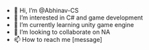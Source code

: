 - 👋 Hi, I’m @Abhinav-CS
- 👀 I’m interested in C# and game development
- 🌱 I’m currently learning unity game engine
- 💞️ I’m looking to collaborate on NA
- 📫 How to reach me [message]

<!---
Abhinav-CS/Abhinav-CS is a ✨ special ✨ repository because its `README.md` (this file) appears on your GitHub profile.
You can click the Preview link to take a look at your changes.
--->
